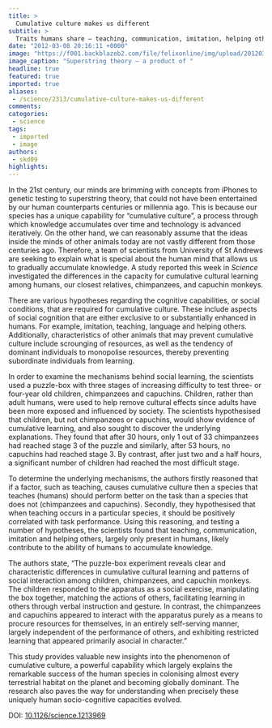 ```yaml
---
title: >
  Cumulative culture makes us different
subtitle: >
  Traits humans share – teaching, communication, imitation, helping others – may be the cause of our ability for cumulative culture
date: "2012-03-08 20:16:11 +0000"
image: "https://f001.backblazeb2.com/file/felixonline/img/upload/201203082012-ams111-string_theory_by_haltenny.jpg"
image_caption: "Superstring theory – a product of "
headline: true
featured: true
imported: true
aliases:
 - /science/2313/cumulative-culture-makes-us-different
comments:
categories:
 - science
tags:
 - imported
 - image
authors:
 - skd09
highlights:
---
```


In the 21st century, our minds are brimming with concepts from iPhones to genetic testing to superstring theory, that could not have been entertained by our human counterparts centuries or millennia ago. This is because our species has a unique capability for “cumulative culture”, a process through which knowledge accumulates over time and technology is advanced iteratively. On the other hand, we can reasonably assume that the ideas inside the minds of other animals today are not vastly different from those centuries ago. Therefore, a team of scientists from University of St Andrews are seeking to explain what is special about the human mind that allows us to gradually accumulate knowledge. A study reported this week in _Science_ investigated the differences in the capacity for cumulative cultural learning among humans, our closest relatives, chimpanzees, and capuchin monkeys.

There are various hypotheses regarding the cognitive capabilities, or social conditions, that are required for cumulative culture. These include aspects of social cognition that are either exclusive to or substantially enhanced in humans. For example, imitation, teaching, language and helping others. Additionally, characteristics of other animals that may prevent cumulative culture include scrounging of resources, as well as the tendency of dominant individuals to monopolise resources, thereby preventing subordinate individuals from learning.

In order to examine the mechanisms behind social learning, the scientists used a puzzle-box with three stages of increasing difficulty to test three- or four-year old children, chimpanzees and capuchins. Children, rather than adult humans, were used to help remove cultural effects since adults have been more exposed and influenced by society. The scientists hypothesised that children, but not chimpanzees or capuchins, would show evidence of cumulative learning, and also sought to discover the underlying explanations. They found that after 30 hours, only 1 out of 33 chimpanzees had reached stage 3 of the puzzle and similarly, after 53 hours, no capuchins had reached stage 3. By contrast, after just two and a half hours, a significant number of children had reached the most difficult stage.

To determine the underlying mechanisms, the authors firstly reasoned that if a factor, such as teaching, causes cumulative culture then a species that teaches (humans) should perform better on the task than a species that does not (chimpanzees and capuchins). Secondly, they hypothesised that when teaching occurs in a particular species, it should be positively correlated with task performance. Using this reasoning, and testing a number of hypotheses, the scientists found that teaching, communication, imitation and helping others, largely only present in humans, likely contribute to the ability of humans to accumulate knowledge.

The authors state, “The puzzle-box experiment reveals clear and characteristic differences in cumulative cultural learning and patterns of social interaction among children, chimpanzees, and capuchin monkeys. The children responded to the apparatus as a social exercise, manipulating the box together, matching the actions of others, facilitating learning in others through verbal instruction and gesture. In contrast, the chimpanzees and capuchins appeared to interact with the apparatus purely as a means to procure resources for themselves, in an entirely self-serving manner, largely independent of the performance of others, and exhibiting restricted learning that appeared primarily asocial in character.”

This study provides valuable new insights into the phenomenon of cumulative culture, a powerful capability which largely explains the remarkable success of the human species in colonising almost every terrestrial habitat on the planet and becoming globally dominant. The research also paves the way for understanding when precisely these uniquely human socio-cognitive capacities evolved.

DOI: [10.1126/science.1213969](http://www.sciencemag.org/content/335/6072/1114)
